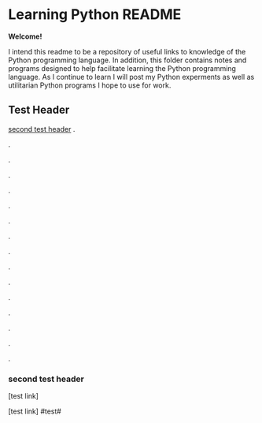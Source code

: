Learning Python README
===============

**Welcome!**

I intend this readme to be a repository of useful links to knowledge of the Python programming language. In addition, this folder contains notes and programs designed to help facilitate learning the Python programming language. As I continue to learn I will post my Python experments as well as utilitarian Python programs I hope to use for work.


## Test Header ##

<a href="#second test header">second test header</a>
.

.

.

.

.

.

.

.

.

.

.

.

.

.

.

.

<h3 id="second test header">second test header</h3>

[test link] 

[test link] #test# 




